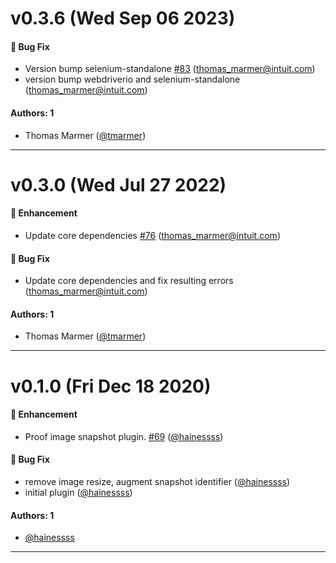 # v0.3.6 (Wed Sep 06 2023)

#### 🐛 Bug Fix

- Version bump selenium-standalone [#83](https://github.com/intuit/proof/pull/83) (thomas_marmer@intuit.com)
- version bump webdriverio and selenium-standalone (thomas_marmer@intuit.com)

#### Authors: 1

- Thomas Marmer ([@tmarmer](https://github.com/tmarmer))

---

# v0.3.0 (Wed Jul 27 2022)

#### 🚀 Enhancement

- Update core dependencies [#76](https://github.com/intuit/proof/pull/76) (thomas_marmer@intuit.com)

#### 🐛 Bug Fix

- Update core dependencies and fix resulting errors (thomas_marmer@intuit.com)

#### Authors: 1

- Thomas Marmer ([@tmarmer](https://github.com/tmarmer))

---

# v0.1.0 (Fri Dec 18 2020)

#### 🚀 Enhancement

- Proof image snapshot plugin. [#69](https://github.com/intuit/proof/pull/69) ([@hainessss](https://github.com/hainessss))

#### 🐛 Bug Fix

- remove image resize, augment snapshot identifier ([@hainessss](https://github.com/hainessss))
- initial plugin ([@hainessss](https://github.com/hainessss))

#### Authors: 1

- [@hainessss](https://github.com/hainessss)

---

